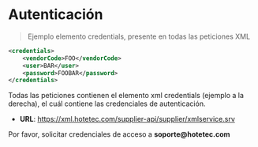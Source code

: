 # Autenticación

> Ejemplo elemento credentials, presente en todas las peticiones XML

````xml
<credentials>
    <vendorCode>FOO</vendorCode>
    <user>BAR</user>
    <password>FOOBAR</password>
</credentials>
````

Todas las peticiones contienen el elemento xml credentials (ejemplo a la derecha), el cuál contiene las credenciales de autenticación.

- **URL**: https://xml.hotetec.com/supplier-api/supplier/xmlservice.srv

<aside class="notice">Por favor, solicitar credenciales de acceso a <b>soporte@hotetec.com</b></aside>

